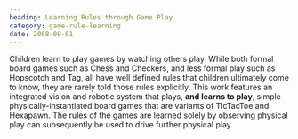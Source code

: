 ```yaml
---
heading: Learning Rules through Game Play
category: game-rule-learning
date: 2008-09-01
---
```


Children learn to play games by watching others play. While both formal board
games such as Chess and Checkers, and less formal play such as Hopscotch and
Tag, all have well defined rules that children ultimately come to know, they
are rarely told those rules explicitly.  This work features an integrated
vision and robotic system that plays, __and learns to play__, simple
physically-instantiated board games that are variants of TicTacToe and
Hexapawn.  The rules of the games are learned solely by observing physical play
can subsequently be used to drive further physical play.
